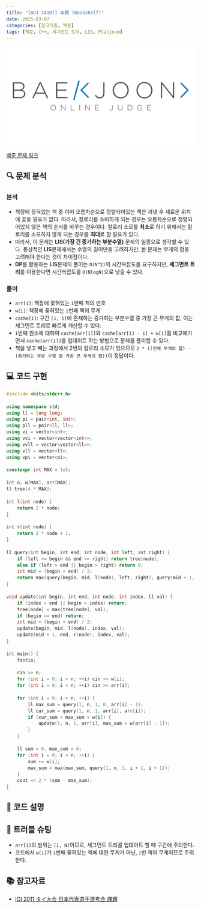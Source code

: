 ```yaml
---
title: "[BOJ 24107] 本棚 (Bookshelf)"
date: 2025-03-07
categories: [알고리즘, 백준]
tags: [백준, C++, 세그먼트 트리, LIS, Platinum]
---
```


[![백준 로고](assets/img/posts/BOJ/boj-og.png)](https://www.acmicpc.net/problem/24107)

[백준 문제 링크](https://www.acmicpc.net/problem/24107)

## 🔍 문제 분석

### 분석

- 책장에 꽂혀있는 책 중 이미 오름차순으로 정렬되어있는 책은 꺼낸 후 새로운 위치에 꽂을 필요가 없다. 따라서, 칼로리를 소비하게 되는 경우는 오름차순으로 정렬되어있지 않은 책의 순서를 바꾸는 경우이다. 칼로리 소모를 **최소**로 하기 위해서는 칼로리를 소모하지 않게 되는 경우를 **최대**로 할 필요가 있다.
- 따라서, 이 문제는 **LIS(가장 긴 증가하는 부분수열)** 문제의 일종으로 생각할 수 있다. 통상적인 **LIS**문제에서는 수열의 길이만을 고려하지만, 본 문제는 무게의 합을 고려해야 한다는 것이 차이점이다.
- **DP**를 활용하는 **LIS**문제의 풀이는 `O(N^2)`의 시간복잡도를 요구하지만, **세그먼트 트리**를 이용한다면 시간복잡도를 `O(NlogN)`으로 낮출 수 있다.
### 풀이
- `arr[i]`: 책장에 꽂혀있는 `i`번째 책의 번호
- `w[i]`: 책장에 꽂혀있는 `i`번째 책의 무게
- `cache[i]`: 구간 `[1, i]`에 존재하는 증가하는 부분수열 중 가장 큰 무게의 합, 이는 세그먼트 트리로 빠르게 계산할 수 있다.
- `i`번째 원소에 대하여 `cache[arr[i]]`와 `cache[arr[i] - 1] + w[i]`를 비교해가면서 `cache[arr[i]]`를 업데이트 하는 방법으로 문제를 풀이할 수 있다.
- 책을 넣고 빼는 과정에서 2번의 칼로리 소모가 있으므로 `2 * ((전체 무게의 합) - (증가하는 부분 수열 중 가장 큰 무게의 합))`이 정답이다.

## 💻 코드 구현

```c++
#include <bits/stdc++.h>

using namespace std;
using ll = long long;
using pi = pair<int, int>;
using pll = pair<ll, ll>;
using vi = vector<int>;
using vvi = vector<vector<int>>;
using vvll = vector<vector<ll>>;
using vll = vector<ll>;
using vpi = vector<pi>;

constexpr int MAX = 1e5;

int n, w[MAX], arr[MAX];
ll tree[4 * MAX];

int l(int node) {
    return 2 * node;
}

int r(int node) {
    return 2 * node + 1;
}

ll query(int begin, int end, int node, int left, int right) {
    if (left <= begin && end <= right) return tree[node];
    else if (left > end || begin > right) return 0;
    int mid = (begin + end) / 2;
    return max(query(begin, mid, l(node), left, right), query(mid + 1, end, r(node), left, right));
}

void update(int begin, int end, int node, int index, ll val) {
    if (index > end || begin > index) return;
    tree[node] = max(tree[node], val);
    if (begin == end) return;
    int mid = (begin + end) / 2;
    update(begin, mid, l(node), index, val);
    update(mid + 1, end, r(node), index, val);
}

int main() {
    fastio;

    cin >> n;
    for (int i = 0; i < n; ++i) cin >> w[i];
    for (int i = 0; i < n; ++i) cin >> arr[i];

    for (int i = 0; i < n; ++i) {
        ll max_sum = query(1, n, 1, 0, arr[i] - 1);
        ll cur_sum = query(1, n, 1, arr[i], arr[i]);
        if (cur_sum < max_sum + w[i]) {
            update(1, n, 1, arr[i], max_sum + w[arr[i] - 1]);
        }
    }

    ll sum = 0, max_sum = 0;
    for (int i = 0; i < n; ++i) {
        sum += w[i];
        max_sum = max(max_sum, query(1, n, 1, i + 1, i + 1));
    }
    cout << 2 * (sum - max_sum);
}
```

## 📝 코드 설명


## 🔧 트러블 슈팅
- `arr[i]`의 범위는 `[1, N]`이므로, 세그먼트 트리를 업데이트 할 때 구간에 주의한다.
- 코드에서 `w[i]`가 `i`번째 꽂혀있는 책에 대한 무게가 아닌, `i`번 책의 무게이므로 주의한다.

## 📚 참고자료
- [IOI 2011 タイ大会 日本代表選手選考会 課題](https://www2.ioi-jp.org/camp/2011/2011-sp-tasks/index.html) 
